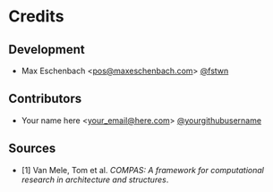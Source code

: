 # Credits

## Development

- Max Eschenbach <<pos@maxeschenbach.com>> [@fstwn](https://github.com/fstwn)

## Contributors

- Your name here <<your_email@here.com>> [@yourgithubusername](https://github.com/yourgithubsusername)

## Sources

- [1] Van Mele, Tom et al. *COMPAS: A framework for computational research in architecture and structures*.
